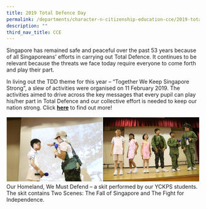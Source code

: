 ```yaml
---
title: 2019 Total Defence Day
permalink: /departments/character-n-citizenship-education-cce/2019-total-defence-day
description: ""
third_nav_title: CCE
---
```

Singapore has remained safe and peaceful over the past 53 years because of all Singaporeans’ efforts in carrying out Total Defence. It continues to be relevant because the threats we face today require everyone to come forth and play their part.

In living out the TDD theme for this year – “Together We Keep Singapore Strong”, a slew of activities were organised on 11 February 2019. The activities aimed to drive across the key messages that every pupil can play his/her part in Total Defence and our collective effort is needed to keep our nation strong. Click **[here]()** to find out more!

![Our Homeland, We Must Defend – a skit performed by our YCKPS students. The skit contains Two Scenes: The Fall of Singapore and The Fight for Independence.](/images/TDD2019_3.png)
Our Homeland, We Must Defend – a skit performed by our YCKPS students. The skit contains Two Scenes: The Fall of Singapore and The Fight for Independence.